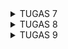 <details>
<summary>TUGAS 7</summary>
  
## Perbedaan Stateless Widget dan Stateful Widget

- **Stateless Widget**:
  - `Stateless Widget` adalah jenis widget yang tidak memiliki keadaan internal (state).
  - Mereka tidak dapat menyimpan atau merubah data internal mereka sendiri.
  - Ketika data atau kondisi aplikasi berubah, Anda harus membuat ulang widget stateless dan menggantinya dengan widget baru. Ini mempengaruhi seluruh widget, tidak hanya satu bagian dari widget tersebut.
  - Stateless widget digunakan untuk komponen yang tidak memerlukan perubahan atau pembaruan berdasarkan data atau input tertentu, seperti teks statis atau ikon.

- **Stateful Widget**:
  - `Stateful Widget` adalah jenis widget yang memiliki keadaan internal (state) yang dapat berubah selama masa hidup widget tersebut.
  - Saat data atau kondisi aplikasi berubah, stateful widget dapat memperbarui tampilan mereka tanpa perlu membuat ulang seluruh widget. Hal ini memungkinkan efisiensi yang lebih baik dalam hal pembaruan tampilan.
  - Stateful widget digunakan untuk komponen yang perlu merespons perubahan data atau interaksi pengguna, seperti formulir, daftar item yang dapat di-scroll, atau penghitung.

## Widget yang Digunakan dalam Kode Saya

Sekarang, mari kita bahas widget yang saya gunakan dalam kode Flutter saya:

1. `MyHomePage` (Stateless Widget):
   - Ini adalah halaman utama aplikasi saya yang menggunakan `Scaffold` sebagai kerangka utama.
   - Ini berfungsi untuk menampilkan judul aplikasi dan grid layout yang berisi daftar item.

2. `ShopItem` (Model Class):
   - Ini adalah kelas model untuk merepresentasikan item.
   - Atribut yangg digunakan adalah nama item dan ikon dalam daftar item.

3. `ShopCard` (Stateless Widget):
   - Widget ini digunakan untuk membuat tampilan card untuk setiap item.

4. `Material`:
   - Widget ini digunakan untuk memberikan background color pada setiap card.

5. `InkWell`:
   - `InkWell` berfungsi untuk membuat area responsif terhadap sentuhan yang menampilkan Snackbar saat card diklik.

6. `GridView`:
   - Widget ini digunakan untuk membuat tata letak grid yang menampilkan daftar item.

7. `Scaffold`:
   - Widget `Scaffold` digunakan sebagai kerangka utama aplikasi dengan `AppBar` dan tampilan badan.

8. `AppBar`:
   - Widget `AppBar` berfungsi untuk menampilkan AppBar di bagian atas halaman dengan judul aplikasi.

## Step By Step Mengerjakan Tugas
1. Membuat project tedskinventory menggunakan command `flutter create`.
2. Kemudian pada directory buat file menu.dart kemudiann kita hapus beberapa line bawaan dari main.dart dan kita pindahkan ke menu.dart
3. Kemudian kita ubah widget di menu.dart menjadi stateless
4. Kemudian kita implementasikan widget widget yang diperlukan dengan style yang diinginkan
5. Kemudian kita lihat hasilnya menggunakan `flutter run`
6. Jika hasil sudah sesuai dengan keinginan kita dapat push ke github dengan git add, commit, push

</details>

<details>
<summary>TUGAS 8</summary>

## Jelaskan perbedaan antara Navigator.push() dan Navigator.pushReplacement(), disertai dengan contoh mengenai penggunaan kedua metode tersebut yang tepat!
### Navigator Push
Navigator.push() dan Navigator.pushReplacement() adalah dua metode pada widget Navigator di Flutter yang digunakan untuk navigasi antar halaman dalam aplikasi. Keduanya memiliki perbedaan dalam cara kerja dan penggunaannya.Navigator.push() digunakan untuk menavigasi ke halaman baru sambil mempertahankan halaman saat ini dalam stack navigasi. Artinya, ketika pengguna menekan tombol kembali, mereka akan kembali ke halaman sebelumnya. Misalnya, jika kita berada di halaman A dan menavigasi ke halaman B menggunakan Navigator.push(), halaman A akan tetap ada dalam stack sehingga pengguna dapat kembali ke halaman A dengan menekan tombol kembali


### Navigator PushReplacement
Navigator.pushReplacement() digunakan untuk menavigasi ke halaman baru dan menggantikan halaman saat ini dalam stack navigasi. Artinya, halaman saat ini akan dihapus dari stack dan pengguna tidak akan bisa kembali ke halaman tersebut ketika menekan tombol kembali. Misalnya, jika kita berada di halaman A dan menavigasi ke halaman B menggunakan Navigator.pushReplacement(), halaman A akan dihapus dari stack dan pengguna tidak akan bisa kembali ke halaman A. Penggunaan Navigator.pushReplacement() biasanya dilakukan dalam kasus seperti navigasi dari halaman login ke halaman utama setelah autentikasi berhasil, di mana kita tidak ingin pengguna kembali ke halaman login dengan menekan tombol kembali.


##  Jelaskan masing-masing layout widget pada Flutter dan konteks penggunaannya masing-masing
**Container**: Widget ini biasanya digunakan sebagai widget pembungkus yang menyediakan berbagai kemampuan seperti padding, margin, dan dekorasi. Widget ini juga dapat digunakan untuk mengubah dimensi widget anaknya.
**Row dan Column**: Kedua widget ini digunakan untuk layout linear. Row mengatur anak-anaknya secara horizontal, sedangkan Column mengatur mereka secara vertikal.
**Stack**: Widget ini memungkinkan penumpukan beberapa widget di atas satu sama lain. Ini bisa digunakan untuk membuat tampilan yang kompleks dengan beberapa lapisan.
**GridView**: Widget ini digunakan untuk menampilkan data dalam bentuk grid. Sangat berguna untuk menampilkan banyak data yang memiliki struktur yang sama.
**ListView**: Mirip dengan GridView, tetapi ListView menampilkan datanya dalam bentuk list vertikal.
**Card**: Widget ini biasanya digunakan untuk menampilkan informasi dalam blok yang memiliki sedikit elevasi. Biasanya digunakan dalam kombinasi dengan ListView atau GridView.
**Scaffold**: Widget ini biasanya digunakan sebagai layout dasar dalam aplikasi Flutter. Menyediakan struktur aplikasi seperti AppBar, Drawer, BottomNavigationBar, dan FloatingActionButton.


## Sebutkan apa saja elemen input pada form yang kamu pakai pada tugas kali ini dan jelaskan mengapa kamu menggunakan elemen input tersebut!
Pada tugas kali ini saya menggunakan **TextFormField** digunakan untuk menerima input teks dari pengguna dan memvalidasinya. Pada tugas ini TextFormField Digunakan untuk meminta input Nama,Harga,Deskripsi,dan Jumlah Produk.

## Bagaimana penerapan clean architecture pada aplikasi Flutter?
**Clean Architecture** adalah suatu pendekatan dalam pengembangan perangkat lunak yang memisahkan beberapa konsep dalam aplikasi sehingga perubahan pada satu bagian tidak akan berdampak pada bagian lainnya. Dalam konteks Flutter, clean architecture akan membantu kita untuk memisahkan kode untuk logika bisnis dengan kode yang berhubungan dengan platform seperti UI, manajemen state, dan sumber data eksternal. Penerapan clean architecture pada Flutter memerlukan perencanaan struktur proyek yang baik, pemisahan tugas antar-lapisan, dan pengelolaan dependensi yang efektif. Dengan menggunakan Clean Architecture, kode akan lebih bersih, modular, dan mudah diujikan. Hal ini memungkinkan fleksibilitas dalam mengganti atau memodifikasi satu lapisan tanpa mempengaruhi lapisan lainnya.

</details>

<details>
<summary>TUGAS 9</summary>

## Apakah bisa kita melakukan pengambilan data JSON tanpa membuat model terlebih dahulu? Jika iya, apakah hal tersebut lebih baik daripada membuat model sebelum melakukan pengambilan data JSON?
Kita bisa melakukan pengambilan data JSON tanpa membuat model terlebih dahulu. Kita dapat menggunakan fungsi json.decode dari library dart:convert untuk mengubah string JSON menjadi objek Dart berupa Map<String, dynamic> atau List<dynamic>. Namun, pendekatan ini kurang disarankan karena data cenderung kurang terstruktur dan sulit untuk dibaca atau dipahamiMembuat model memungkinkan kita untuk mendefinisikan struktur data dengan jelas, memudahkan pengelolaan data, dan memanfaatkan sistem tipe Dart untuk mencegah kesalahan tipe.

## Jelaskan fungsi dari CookieRequest dan jelaskan mengapa instance CookieRequest perlu untuk dibagikan ke semua komponen di aplikasi Flutter.
CookieRequest adalah objek yang terkait dengan permintaan HTTP dan berfungsi sebagai penyimpan informasi cookie. Penggunaannya umum dalam Flutter untuk menyimpan atau mengelola cookie yang diperlukan untuk keperluan otorisasi atau autentikasi. Dengan membagikan instance CookieRequest ke semua komponen di aplikasi Flutter, hal ini bertujuan untuk memastikan konsistensi dalam penggunaan cookie di seluruh aplikasi

##  Jelaskan mekanisme pengambilan data dari JSON hingga dapat ditampilkan pada Flutter.
Berikut mekanisme pengambilan data dari JSON hingga dapat ditampilkan pada Flutter, 
1. Kita melakukan HTTP request ke endpoint yang menyediakan data dalam format JSON. 
2. Kita melakukan parsing respons JSON ke dalam struktur data yang dapat digunakan dalam aplikasi Flutter.

## Jelaskan mekanisme autentikasi dari input data akun pada Flutter ke Django hingga selesainya proses autentikasi oleh Django dan tampilnya menu pada Flutter.
Berikut Mekanisme autentikasi dari input data akun pada Flutter ke Django hingga selesainya proses autentikasi oleh Django dan tampilnya menu pada Flutter . 
1. Aplikasi Flutter mengirimkan data akun yang diinput oleh pengguna ke server Django melalui HTTP request. 
2. Server Django akan memverifikasi kredensial yang diterima, jika valid maka server akan mengirimkan respons sukses dan data pengguna kembali ke aplikasi Flutter. 
3. Aplikasi Flutter akan menavigasi pengguna ke halaman berikutnya dan menampilkan menu berdasarkan data pengguna yang diterima

</details>

